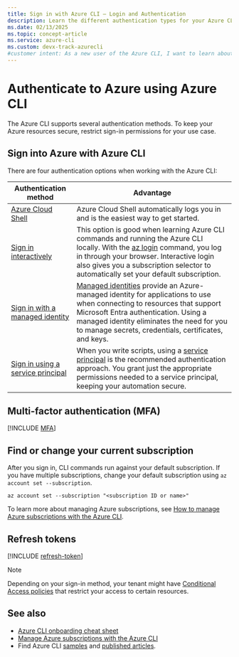 ```yaml
---
title: Sign in with Azure CLI — Login and Authentication
description: Learn the different authentication types for your Azure CLI login — sign in with Azure CLI automatically, locally, or interactively using the az login command.
ms.date: 02/13/2025
ms.topic: concept-article
ms.service: azure-cli
ms.custom: devx-track-azurecli
#customer intent: As a new user of the Azure CLI, I want to learn about the different authentication methods I can use to sign into Azure.
---
```


# Authenticate to Azure using Azure CLI

The Azure CLI supports several authentication methods. To keep your Azure resources secure, restrict sign-in permissions for your use case.

## Sign into Azure with Azure CLI

There are four authentication options when working with the Azure CLI:

| Authentication method | Advantage |
|-|-|
| [Azure Cloud Shell](/azure/cloud-shell/overview) | Azure Cloud Shell automatically logs you in and is the easiest way to get started.
| [Sign in interactively](./authenticate-azure-cli-interactively.md) | This option is good when learning Azure CLI commands and running the Azure CLI locally. With the [az login](/cli/azure/reference-index#az-login) command, you log in through your browser. Interactive login also gives you a subscription selector to automatically set your default subscription.
| [Sign in with a managed identity](./authenticate-azure-cli-managed-identity.md) | [Managed identities](/entra/identity/managed-identities-azure-resources/overview) provide an Azure-managed identity for applications to use when connecting to resources that support Microsoft Entra authentication. Using a managed identity eliminates the need for you to manage secrets, credentials, certificates, and keys.
| [Sign in using a service principal](./authenticate-azure-cli-service-principal.md) | When you write scripts, using a [service principal](/entra/identity-platform/app-objects-and-service-principals) is the recommended authentication approach. You grant just the appropriate permissions needed to a service principal, keeping your automation secure.

## Multi-factor authentication (MFA)

[!INCLUDE [MFA](includes/multifactor-authentication.md)]

## Find or change your current subscription

After you sign in, CLI commands run against your default subscription. If you have multiple subscriptions, change your default subscription using `az account set --subscription`.

```azurecli-interactive
az account set --subscription "<subscription ID or name>"
```

To learn more about managing Azure subscriptions, see [How to manage Azure subscriptions with the Azure CLI](./manage-azure-subscriptions-azure-cli.md).

## Refresh tokens

[!INCLUDE [refresh-token](includes/refresh-token.md)]

> [!NOTE]
> Depending on your sign-in method, your tenant might have [Conditional Access policies](/entra/identity/conditional-access/overview) that restrict your access to certain resources.

## See also

* [Azure CLI onboarding cheat sheet](./cheat-sheet-onboarding.md)
* [Manage Azure subscriptions with the Azure CLI](./manage-azure-subscriptions-azure-cli.md)
* Find Azure CLI [samples](./samples-index.md) and [published articles](./reference-docs-index.md).
